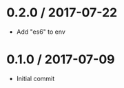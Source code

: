 0.2.0 / 2017-07-22
==================
- Add "es6" to env

0.1.0 / 2017-07-09
==================
- Initial commit
